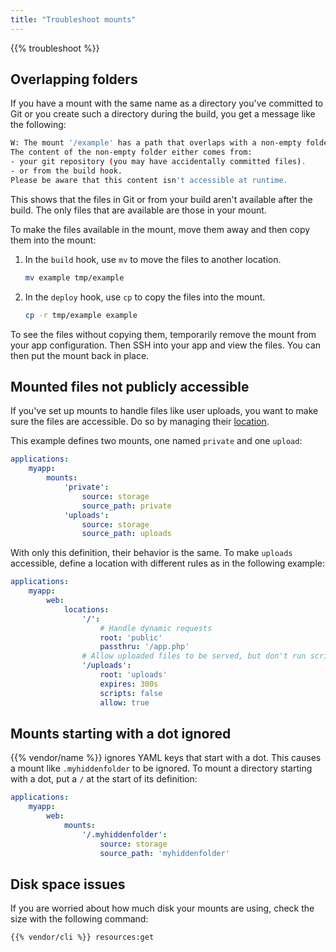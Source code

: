```yaml
---
title: "Troubleshoot mounts"
---
```


{{% troubleshoot %}}

## Overlapping folders

If you have a mount with the same name as a directory you've committed to Git or you create such a directory during the build,
you get a message like the following:

```bash
W: The mount '/example' has a path that overlaps with a non-empty folder.
The content of the non-empty folder either comes from:
- your git repository (you may have accidentally committed files).
- or from the build hook.
Please be aware that this content isn't accessible at runtime.
```

This shows that the files in Git or from your build aren't available after the build.
The only files that are available are those in your mount.

To make the files available in the mount, move them away and then copy them into the mount:

1. In the `build` hook, use `mv` to move the files to another location.

   ```bash
   mv example tmp/example
   ```

2. In the `deploy` hook, use `cp` to copy the files into the mount.

   ```bash
   cp -r tmp/example example
   ```

To see the files without copying them, temporarily remove the mount from your app configuration.
Then SSH into your app and view the files.
You can then put the mount back in place.

## Mounted files not publicly accessible

If you've set up mounts to handle files like user uploads, you want to make sure the files are accessible.
Do so by managing their [location](./app-reference.md#locations).

This example defines two mounts, one named `private` and one `upload`:

```yaml {configFile="app"}
applications:
    myapp:
        mounts:
            'private':
                source: storage
                source_path: private
            'uploads':
                source: storage
                source_path: uploads
```

With only this definition, their behavior is the same.
To make `uploads` accessible, define a location with different rules as in the following example:

```yaml {configFile="app"}
applications:
    myapp:
        web:
            locations:
                '/':
                    # Handle dynamic requests
                    root: 'public'
                    passthru: '/app.php'
                # Allow uploaded files to be served, but don't run scripts.
                '/uploads':
                    root: 'uploads'
                    expires: 300s
                    scripts: false
                    allow: true
```
## Mounts starting with a dot ignored

{{% vendor/name %}} ignores YAML keys that start with a dot.
This causes a mount like `.myhiddenfolder` to be ignored.
To mount a directory starting with a dot, put a `/` at the start of its definition:

```yaml {configFile="app"}
applications:
    myapp:
        web:
            mounts:
                '/.myhiddenfolder':
                    source: storage
                    source_path: 'myhiddenfolder'
```
## Disk space issues

If you are worried about how much disk your mounts are using, check the size with the following command:

<!-- @todo: does the previous command still work for some per-directory breakdown? -->
```bash
{{% vendor/cli %}} resources:get
```
